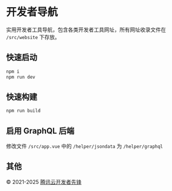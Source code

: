 # 开发者导航

实用开发者工具导航，包含各类开发者工具网址，所有网址收录文件在 `/src/website` 下存放。

## 快速启动

```sh
npm i
npm run dev
```

## 快速构建

```sh
npm run build
```

## 启用 GraphQL 后端

修改文件 `/src/app.vue` 中的 `/helper/jsondata` 为 `/helper/graphql`

## 其他

© 2021-2025 [腾讯云开发者先锋](https://tdp.fan)
